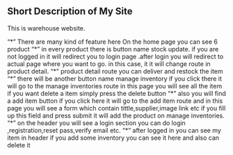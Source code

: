 

<h2>Short Description of My Site</h2>

<p>This is warehouse website.</p>
“*” There are many kind of feature here On the home page you can see 6 product
“*” in every product there is button name  stock update. if you are not logged in it will redirect you to login page .after login you will redirect to actual page where you want to go. in this case, it it will change route in product detail.
“*” product detail route you can deliver and restock the item 
“*” there will be another button name manage inventory if you click there it will go to the manage inventories route in this page you will see all the item if you want delete a item simply press the delete button 
“*” also you will find a add item button if you click here it will go to the add item route and in this page you will see a form which contain tittle,supplier,image link etc if you fill up this field and press submit it will add the product on manage inventories.
“*” on the header you will see a login section you can do login ,registration,reset pass,verify email etc.
“*” after logged in you can see my item in header if you add some inventory you can see it here and also can delete it